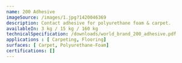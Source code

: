 ```yaml
---
name: 200 Adhesive
imageSource: /images/1.jpg?1420046369
description: Contact adhesive for polyurethane foam & carpet.
availableIn: 3 kg / 15 kg / 160 kg
technicalSpecification: /downloads/world_brand_200_adhesive.pdf
applications : [ Carpeting, Flooring]
surfaces: [ Carpet, Polyurethane-Foam]
certifications: []
---
```

